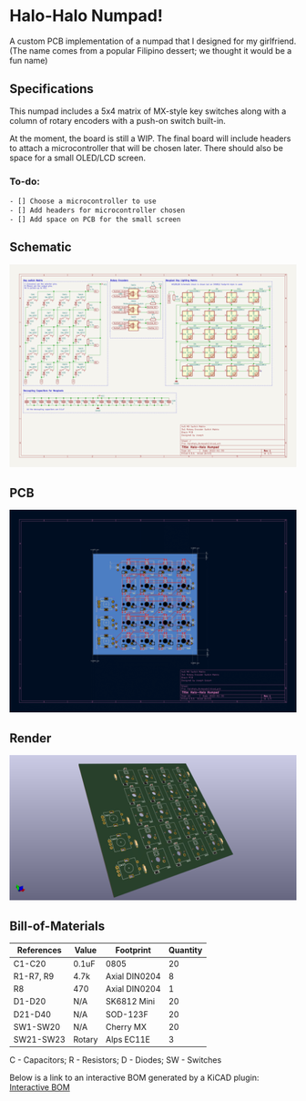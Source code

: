 # Halo-Halo Numpad!
A custom PCB implementation of a numpad that I designed for my girlfriend. 
(The name comes from a popular Filipino dessert; we thought it would be a fun name)

## Specifications
This numpad includes a 5x4 matrix of MX-style key switches along with a column of 
rotary encoders with a push-on switch built-in. 

At the moment, the board is still a WIP. The final board will include headers to attach a microcontroller that
will be chosen later. There should also be space for a small OLED/LCD screen. 

### To-do: 
	- [] Choose a microcontroller to use
	- [] Add headers for microcontroller chosen 
	- [] Add space on PCB for the small screen

## Schematic

![Schematic of Numpad](/imgs/Numpad_Sch.png)

## PCB

![PCB of Numpad](/imgs/Numpad_Brd.png)

## Render

![Render of PCB](/imgs/HaloHalo_Numpadv2.png)

## Bill-of-Materials

| References | Value | Footprint | Quantity |
| ---------- | ----- | --------- | -------- |
| C1-C20     | 0.1uF | 0805      | 20       |
| R1-R7, R9  | 4.7k  | Axial DIN0204 | 8    |
| R8         | 470   | Axial DIN0204 | 1    |
| D1-D20     | N/A   | SK6812 Mini | 20     | 
| D21-D40    | N/A   | SOD-123F  | 20       |
| SW1-SW20   | N/A   | Cherry MX | 20       |
| SW21-SW23  | Rotary| Alps EC11E| 3        |

C - Capacitors; R - Resistors; D - Diodes; SW - Switches

Below is a link to an interactive BOM generated by a KiCAD plugin: 
[Interactive BOM](https://jgoeszoom.github.io/HaloHalo-Numpad/bom/bom.html)
